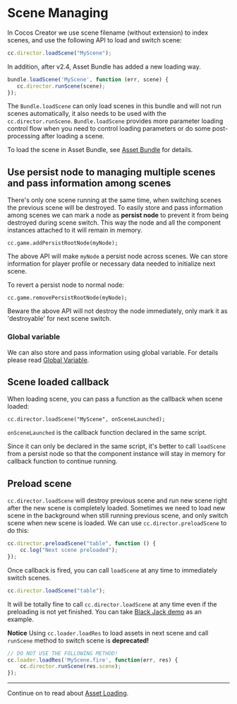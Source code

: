 # Scene Managing

In Cocos Creator we use scene filename (without extension) to index scenes, and use the following API to load and switch scene:

```js
cc.director.loadScene("MyScene");
```

In addition, after v2.4, Asset Bundle has added a new loading way.

 ```js
bundle.loadScene('MyScene', function (err, scene) {
    cc.director.runScene(scene);
});
```

The `Bundle.loadScene` can only load scenes in this bundle and will not run scenes automatically, it also needs to be used with the `cc.director.runScene`. `Bundle.loadScene` provides more parameter loading control flow when you need to control loading parameters or do some post-processing after loading a scene.

To load the scene in Asset Bundle, see [Asset Bundle](asset-bundle.md) for details.

## Use persist node to managing multiple scenes and pass information among scenes

There's only one scene running at the same time, when switching scenes the previous scene will be destroyed. To easily store and pass information among scenes we can mark a node as **persist node** to prevent it from being destroyed during scene switch. This way the node and all the component instances attached to it will remain in memory. 

`cc.game.addPersistRootNode(myNode);`

The above API will make `myNode` a persist node across scenes. We can store information for player profile or necessary data needed to initialize next scene.

To revert a persist node to normal node:

`cc.game.removePersistRootNode(myNode);`

Beware the above API will not destroy the node immediately, only mark it as 'destroyable' for next scene switch.


### Global variable

We can also store and pass information using global variable. For details please read [Global Variable](access-node-component.md#global_variable).


## Scene loaded callback

When loading scene, you can pass a function as the callback when scene loaded:

`cc.director.loadScene("MyScene", onSceneLaunched);`

`onSceneLaunched` is the callback function declared in the same script.

Since it can only be declared in the same script, it's better to call `loadScene` from a persist node so that the component instance will stay in memory for callback function to continue running.


## Preload scene

`cc.director.loadScene` will destroy previous scene and run new scene right after the new scene is completely loaded. Sometimes we need to load new scene in the background when still running previous scene, and only switch scene when new scene is loaded. We can use `cc.director.preloadScene` to do this:

```js
cc.director.preloadScene("table", function () {
    cc.log("Next scene preloaded");
});
```

Once callback is fired, you can call `loadScene` at any time to immediately switch scenes.

```js
cc.director.loadScene("table");
```

It will be totally fine to call `cc.director.loadScene` at any time even if the preloading is not yet finished. You can take [Black Jack demo](https://github.com/cocos-creator/tutorial-blackjack/blob/master/assets/scripts/Menu.js#L12-L14) as an example.

**Notice** Using `cc.loader.loadRes` to load assets in next scene and call `runScene` method to switch scene is **deprecated!**

```js
// DO NOT USE THE FOLLOWING METHOD!
cc.loader.loadRes('MyScene.fire', function(err, res) {
    cc.director.runScene(res.scene);
});
```


---

Continue on to read about [Asset Loading](load-assets.md).
